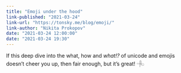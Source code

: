 ```yaml
---
title: "Emoji under the hood"
link-published: "2021-03-24"
link-url: "https://tonsky.me/blog/emoji/"
link-author: "Nikita Prokopov"
date: "2021-03-24 12:00:00"
date: "2021-03-24 19:30"
---
```



If this deep dive into the what, how and _what!?_ of unicode and emojis doesn’t cheer you up, then fair enough, but it’s great! 𓂹

